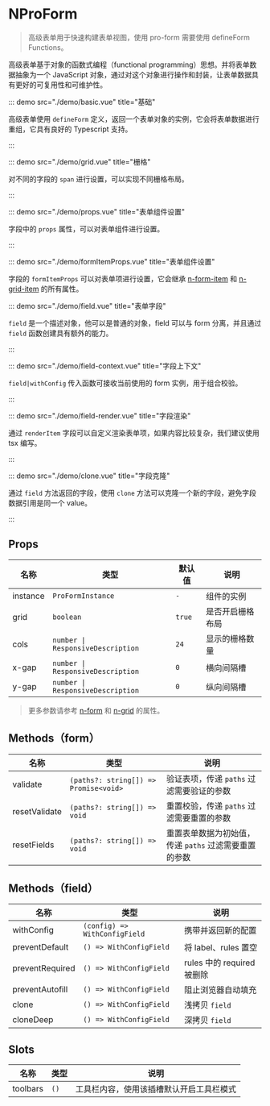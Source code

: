 # NProForm

> 高级表单用于快速构建表单视图，使用 pro-form 需要使用 defineForm Functions。

高级表单基于对象的函数式编程（functional programming）思想。并将表单数据抽象为一个 JavaScript 对象，通过对这个对象进行操作和封装，让表单数据具有更好的可复用性和可维护性。

::: demo src="./demo/basic.vue" title="基础"

高级表单使用 `defineForm` 定义，返回一个表单对象的实例，它会将表单数据进行重组，它具有良好的 Typescript 支持。

:::


::: demo src="./demo/grid.vue" title="栅格"

对不同的字段的 `span` 进行设置，可以实现不同栅格布局。

:::

::: demo src="./demo/props.vue" title="表单组件设置"

字段中的 `props` 属性，可以对表单组件进行设置。

:::


::: demo src="./demo/formItemProps.vue" title="表单组件设置"

字段的 `formItemProps` 可以对表单项进行设置，它会继承 [n-form-item](https://www.naiveui.com/zh-CN/os-theme/components/form#FormItem-Props) 和 [n-grid-item](https://www.naiveui.com/zh-CN/os-theme/components/grid#GridItem-Props) 的所有属性。

::: demo src="./demo/field.vue" title="表单字段"

`field` 是一个描述对象，他可以是普通的对象，field 可以与 form 分离，并且通过 `field` 函数创建具有额外的能力。

:::


::: demo src="./demo/field-context.vue" title="字段上下文"

`field|withConfig` 传入函数可接收当前使用的 form 实例，用于组合校验。

:::

::: demo src="./demo/field-render.vue" title="字段渲染"

通过 `renderItem` 字段可以自定义渲染表单项，如果内容比较复杂，我们建议使用 tsx 编写。

:::


::: demo src="./demo/clone.vue" title="字段克隆"

通过 `field` 方法返回的字段，使用 `clone` 方法可以克隆一个新的字段，避免字段数据引用是同一个 value。

:::


## Props

| 名称 | 类型 | 默认值 | 说明 |
| --- | --- | --- | --- |
| instance | `ProFormInstance` | `-` | 组件的实例 |
| grid | `boolean` | `true` | 是否开启栅格布局 |
| cols | `number \| ResponsiveDescription` | `24` | 显示的栅格数量 |
| x-gap | `number \| ResponsiveDescription` | `0` | 横向间隔槽 |
| y-gap | `number \| ResponsiveDescription` | `0` | 纵向间隔槽 |

> 更多参数请参考 [n-form](https://www.naiveui.com/zh-CN/os-theme/components/form) 和 [n-grid](https://www.naiveui.com/zh-CN/os-theme/components/grid) 的属性。

## Methods（form）

| 名称 | 类型 | 说明 |
| --- | --- | --- |
| validate | `(paths?: string[]) => Promise<void>` | 验证表项，传递 `paths` 过滤需要验证的参数 |
| resetValidate | `(paths?: string[]) => void` | 重置校验，传递 `paths` 过滤需要重置的参数 |
| resetFields | `(paths?: string[]) => void` | 重置表单数据为初始值，传递 `paths` 过滤需要重置的参数 |

## Methods（field）

| 名称 | 类型 | 说明 |
| --- | --- | --- |
| withConfig | `(config) => WithConfigField` | 携带并返回新的配置 |
| preventDefault | `() => WithConfigField` | 将 label、rules 置空 |
| preventRequired | `() => WithConfigField` | rules 中的 required 被删除 |
| preventAutofill | `() => WithConfigField` | 阻止浏览器自动填充 |
| clone | `() => WithConfigField` | 浅拷贝 `field` |
| cloneDeep | `() => WithConfigField` | 深拷贝 `field` |


## Slots

| 名称 | 类型 | 说明 |
| --- | --- | --- |
| toolbars | `()` | 工具栏内容，使用该插槽默认开启工具栏模式 |


